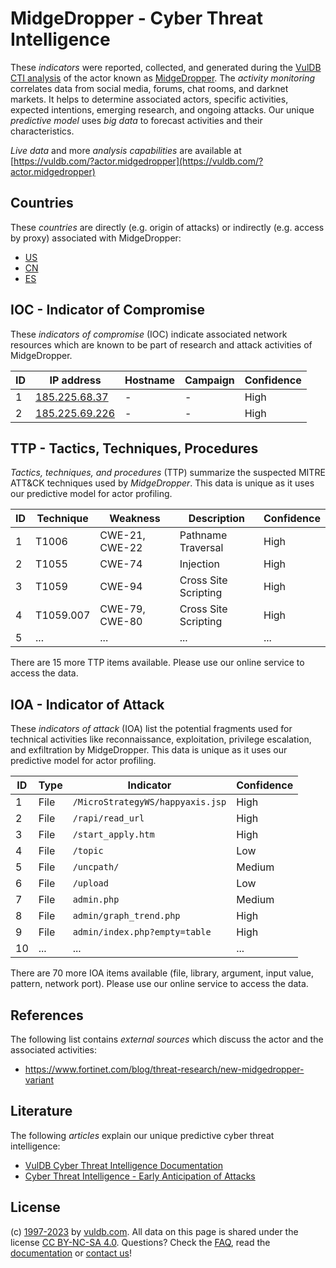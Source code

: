 # MidgeDropper - Cyber Threat Intelligence

These _indicators_ were reported, collected, and generated during the [VulDB CTI analysis](https://vuldb.com/?kb.cti) of the actor known as [MidgeDropper](https://vuldb.com/?actor.midgedropper). The _activity monitoring_ correlates data from social media, forums, chat rooms, and darknet markets. It helps to determine associated actors, specific activities, expected intentions, emerging research, and ongoing attacks. Our unique _predictive model_ uses _big data_ to forecast activities and their characteristics.

_Live data_ and more _analysis capabilities_ are available at [https://vuldb.com/?actor.midgedropper](https://vuldb.com/?actor.midgedropper)

## Countries

These _countries_ are directly (e.g. origin of attacks) or indirectly (e.g. access by proxy) associated with MidgeDropper:

* [US](https://vuldb.com/?country.us)
* [CN](https://vuldb.com/?country.cn)
* [ES](https://vuldb.com/?country.es)

## IOC - Indicator of Compromise

These _indicators of compromise_ (IOC) indicate associated network resources which are known to be part of research and attack activities of MidgeDropper.

ID | IP address | Hostname | Campaign | Confidence
-- | ---------- | -------- | -------- | ----------
1 | [185.225.68.37](https://vuldb.com/?ip.185.225.68.37) | - | - | High
2 | [185.225.69.226](https://vuldb.com/?ip.185.225.69.226) | - | - | High

## TTP - Tactics, Techniques, Procedures

_Tactics, techniques, and procedures_ (TTP) summarize the suspected MITRE ATT&CK techniques used by _MidgeDropper_. This data is unique as it uses our predictive model for actor profiling.

ID | Technique | Weakness | Description | Confidence
-- | --------- | -------- | ----------- | ----------
1 | T1006 | CWE-21, CWE-22 | Pathname Traversal | High
2 | T1055 | CWE-74 | Injection | High
3 | T1059 | CWE-94 | Cross Site Scripting | High
4 | T1059.007 | CWE-79, CWE-80 | Cross Site Scripting | High
5 | ... | ... | ... | ...

There are 15 more TTP items available. Please use our online service to access the data.

## IOA - Indicator of Attack

These _indicators of attack_ (IOA) list the potential fragments used for technical activities like reconnaissance, exploitation, privilege escalation, and exfiltration by MidgeDropper. This data is unique as it uses our predictive model for actor profiling.

ID | Type | Indicator | Confidence
-- | ---- | --------- | ----------
1 | File | `/MicroStrategyWS/happyaxis.jsp` | High
2 | File | `/rapi/read_url` | High
3 | File | `/start_apply.htm` | High
4 | File | `/topic` | Low
5 | File | `/uncpath/` | Medium
6 | File | `/upload` | Low
7 | File | `admin.php` | Medium
8 | File | `admin/graph_trend.php` | High
9 | File | `admin/index.php?empty=table` | High
10 | ... | ... | ...

There are 70 more IOA items available (file, library, argument, input value, pattern, network port). Please use our online service to access the data.

## References

The following list contains _external sources_ which discuss the actor and the associated activities:

* https://www.fortinet.com/blog/threat-research/new-midgedropper-variant

## Literature

The following _articles_ explain our unique predictive cyber threat intelligence:

* [VulDB Cyber Threat Intelligence Documentation](https://vuldb.com/?kb.cti)
* [Cyber Threat Intelligence - Early Anticipation of Attacks](https://www.scip.ch/en/?labs.20201022)

## License

(c) [1997-2023](https://vuldb.com/?kb.changelog) by [vuldb.com](https://vuldb.com/?kb.about). All data on this page is shared under the license [CC BY-NC-SA 4.0](https://creativecommons.org/licenses/by-nc-sa/4.0/). Questions? Check the [FAQ](https://vuldb.com/?kb.faq), read the [documentation](https://vuldb.com/?kb) or [contact us](https://vuldb.com/?contact)!
